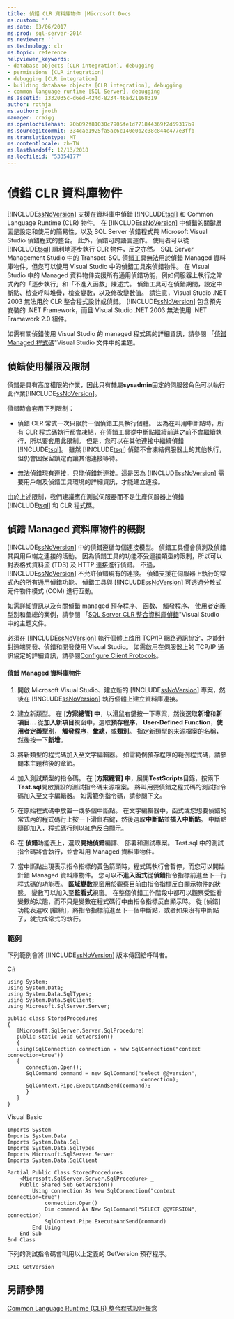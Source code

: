 ```yaml
---
title: 偵錯 CLR 資料庫物件 |Microsoft Docs
ms.custom: ''
ms.date: 03/06/2017
ms.prod: sql-server-2014
ms.reviewer: ''
ms.technology: clr
ms.topic: reference
helpviewer_keywords:
- database objects [CLR integration], debugging
- permissions [CLR integration]
- debugging [CLR integration]
- building database objects [CLR integration], debugging
- common language runtime [SQL Server], debugging
ms.assetid: 1332035c-d6ed-424d-8234-46ad21168319
author: rothja
ms.author: jroth
manager: craigg
ms.openlocfilehash: 70b092f81030c7905fe1d771844369f2d59317b9
ms.sourcegitcommit: 334cae1925fa5ac6c140e0b2c38c844c477e3ffb
ms.translationtype: MT
ms.contentlocale: zh-TW
ms.lasthandoff: 12/13/2018
ms.locfileid: "53354177"
---
```

# <a name="debugging-clr-database-objects"></a>偵錯 CLR 資料庫物件
  [!INCLUDE[ssNoVersion](../../../includes/ssnoversion-md.md)] 支援在資料庫中偵錯 [!INCLUDE[tsql](../../../includes/tsql-md.md)] 和 Common Language Runtime (CLR) 物件。 在 [!INCLUDE[ssNoVersion](../../../includes/ssnoversion-md.md)] 中偵錯的關鍵層面是設定和使用的簡易性，以及 SQL Server 偵錯程式與 Microsoft Visual Studio 偵錯程式的整合。 此外，偵錯可跨語言運作。 使用者可以從 [!INCLUDE[tsql](../../../includes/tsql-md.md)] 順利地逐步執行 CLR 物件，反之亦然。 SQL Server Management Studio 中的 Transact-SQL 偵錯工具無法用於偵錯 Managed 資料庫物件，但您可以使用 Visual Studio 中的偵錯工具來偵錯物件。 在 Visual Studio 中的 Managed 資料物件支援所有通用偵錯功能，例如伺服器上執行之常式內的「逐步執行」和「不進入函數」陳述式。 偵錯工具可在偵錯期間，設定中斷點、檢查呼叫堆疊，檢查變數，以及修改變數值。 請注意，Visual Studio .NET 2003 無法用於 CLR 整合程式設計或偵錯。 [!INCLUDE[ssNoVersion](../../../includes/ssnoversion-md.md)] 包含預先安裝的 .NET Framework，而且 Visual Studio .NET 2003 無法使用 .NET Framework 2.0 組件。  
  
 如需有關偵錯使用 Visual Studio 的 managed 程式碼的詳細資訊，請參閱 「[偵錯 Managed 程式碼](https://go.microsoft.com/fwlink/?LinkId=120377)"Visual Studio 文件中的主題。  
  
## <a name="debugging-permissions-and-restrictions"></a>偵錯使用權限及限制  
 偵錯是具有高度權限的作業，因此只有隸屬**sysadmin**固定的伺服器角色可以執行此作業[!INCLUDE[ssNoVersion](../../../includes/ssnoversion-md.md)]。  
  
 偵錯時會套用下列限制：  
  
-   偵錯 CLR 常式一次只限於一個偵錯工具執行個體。 因為在叫用中斷點時，所有 CLR 程式碼執行都會凍結，在偵錯工具從中斷點繼續前進之前不會繼續執行，所以要套用此限制。 但是，您可以在其他連接中繼續偵錯 [!INCLUDE[tsql](../../../includes/tsql-md.md)]。 雖然 [!INCLUDE[tsql](../../../includes/tsql-md.md)] 偵錯不會凍結伺服器上的其他執行，但仍會因保留鎖定而讓其他連接等待。  
  
-   無法偵錯現有連接，只能偵錯新連接。這是因為 [!INCLUDE[ssNoVersion](../../../includes/ssnoversion-md.md)] 需要用戶端及偵錯工具環境的詳細資訊，才能建立連接。  
  
 由於上述限制，我們建議應在測試伺服器而不是生產伺服器上偵錯 [!INCLUDE[tsql](../../../includes/tsql-md.md)] 和 CLR 程式碼。  
  
## <a name="overview-of-debugging-managed-database-objects"></a>偵錯 Managed 資料庫物件的概觀  
 [!INCLUDE[ssNoVersion](../../../includes/ssnoversion-md.md)] 中的偵錯遵循每個連接模型。 偵錯工具僅會偵測及偵錯其與用戶端之連接的活動。 因為偵錯工具的功能不受連接類型的限制，所以可以對表格式資料流 (TDS) 及 HTTP 連接進行偵錯。 不過，[!INCLUDE[ssNoVersion](../../../includes/ssnoversion-md.md)] 不允許偵錯現有的連接。 偵錯支援在伺服器上執行的常式內的所有通用偵錯功能。 偵錯工具與 [!INCLUDE[ssNoVersion](../../../includes/ssnoversion-md.md)] 可透過分散式元件物件模式 (COM) 進行互動。  
  
 如需詳細資訊以及有關偵錯 managed 預存程序、 函數、 觸發程序、 使用者定義型別和彙總的案例，請參閱 「[SQL Server CLR 整合資料庫偵錯](https://go.microsoft.com/fwlink/?LinkId=120378)"Visual Studio 中的主題文件。  
  
 必須在 [!INCLUDE[ssNoVersion](../../../includes/ssnoversion-md.md)] 執行個體上啟用 TCP/IP 網路通訊協定，才能針對遠端開發、偵錯和開發使用 Visual Studio。 如需啟用在伺服器上的 TCP/IP 通訊協定的詳細資訊，請參閱[Configure Client Protocols](../../database-engine/configure-windows/configure-client-protocols.md)。  
  
#### <a name="to-debug-a-managed-database-object"></a>偵錯 Managed 資料庫物件  
  
1.  開啟 Microsoft Visual Studio、建立新的 [!INCLUDE[ssNoVersion](../../../includes/ssnoversion-md.md)] 專案，然後在 [!INCLUDE[ssNoVersion](../../../includes/ssnoversion-md.md)] 執行個體上建立資料庫連接。  
  
2.  建立新類型。 在 [**方案總管] 中**，以滑鼠右鍵按一下專案，然後選取**新增**和**新項目...** 從**加入新項目**視窗中，選取**預存程序**， **User-Defined Function**，**使用者定義型別**， **觸發程序**，**彙總**，或**類別**。 指定新類型的來源檔案的名稱，然後按一下**新增**。  
  
3.  將新類型的程式碼加入至文字編輯器。 如需範例預存程序的範例程式碼，請參閱本主題稍後的章節。  
  
4.  加入測試類型的指令碼。 在 [**方案總管] 中**，展開**TestScripts**目錄，按兩下**Test.sql**開啟預設的測試指令碼來源檔案。 將叫用要偵錯之程式碼的測試指令碼加入至文字編輯器。 如需範例指令碼，請參閱下文。  
  
5.  在原始程式碼中放置一或多個中斷點。 在文字編輯器中，函式或您想要偵錯的常式內的程式碼行上按一下滑鼠右鍵，然後選取**中斷點**並**插入中斷點**。 中斷點隨即加入，程式碼行則以紅色反白顯示。  
  
6.  在 **偵錯**功能表上，選取**開始偵錯**編譯、 部署和測試專案。 Test.sql 中的測試指令碼將會執行，並會叫用 Managed 資料庫物件。  
  
7.  當中斷點出現表示指令指標的黃色箭頭時，程式碼執行會暫停，而您可以開始針錯 Managed 資料庫物件。 您可以**不進入函式**從**偵錯**指令指標前進至下一行程式碼的功能表。 **區域變數**視窗用於觀察目前由指令指標反白顯示物件的狀態。 變數可以加入至**監看式**視窗。 在整個偵錯工作階段中都可以觀察受監看變數的狀態，而不只是變數在程式碼行中由指令指標反白顯示時。 從 [偵錯] 功能表選取 [繼續]，將指令指標前進至下一個中斷點，或者如果沒有中斷點了，就完成常式的執行。  
  
### <a name="example"></a>範例  
 下列範例會將 [!INCLUDE[ssNoVersion](../../../includes/ssnoversion-md.md)] 版本傳回給呼叫者。  
  
 C#  
  
```  
using System;  
using System.Data;  
using System.Data.SqlTypes;  
using System.Data.SqlClient;  
using Microsoft.SqlServer.Server;   
  
public class StoredProcedures   
{  
   [Microsoft.SqlServer.Server.SqlProcedure]  
   public static void GetVersion()  
   {  
   using(SqlConnection connection = new SqlConnection("context connection=true"))   
   {  
      connection.Open();  
      SqlCommand command = new SqlCommand("select @@version",  
                                           connection);  
      SqlContext.Pipe.ExecuteAndSend(command);  
      }  
   }  
}  
```  
  
 Visual Basic  
  
```  
Imports System  
Imports System.Data  
Imports System.Data.Sql  
Imports System.Data.SqlTypes  
Imports Microsoft.SqlServer.Server  
Imports System.Data.SqlClient  
  
Partial Public Class StoredProcedures   
    <Microsoft.SqlServer.Server.SqlProcedure> _  
    Public Shared Sub GetVersion()  
        Using connection As New SqlConnection("context connection=true")  
            connection.Open()  
            Dim command As New SqlCommand("SELECT @@VERSION", connection)  
            SqlContext.Pipe.ExecuteAndSend(command)  
        End Using  
    End Sub  
End Class  
```  
  
 下列的測試指令碼會叫用以上定義的 GetVersion 預存程序。  
  
```  
EXEC GetVersion  
```  
  
## <a name="see-also"></a>另請參閱  
 [Common Language Runtime &#40;CLR&#41; 整合程式設計概念](common-language-runtime-clr-integration-programming-concepts.md)  
  
  
